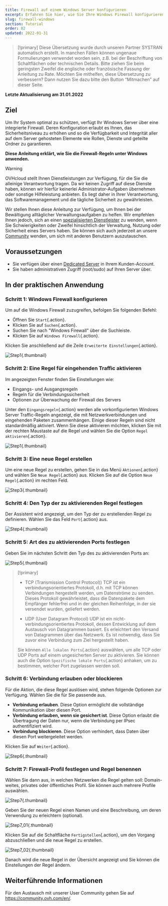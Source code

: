 ```yaml
---
title: Firewall auf einem Windows Server konfigurieren
excerpt: Erfahren Sie hier, wie Sie Ihre Windows Firewall konfigurieren
slug: firewall-windows
section: Tutorial
order: 02
updated: 2022-01-31
---
```


> [!primary]
> Diese Übersetzung wurde durch unseren Partner SYSTRAN automatisch erstellt. In manchen Fällen können ungenaue Formulierungen verwendet worden sein, z.B. bei der Beschriftung von Schaltflächen oder technischen Details. Bitte ziehen Sie beim geringsten Zweifel die englische oder französische Fassung der Anleitung zu Rate. Möchten Sie mithelfen, diese Übersetzung zu verbessern? Dann nutzen Sie dazu bitte den Button “Mitmachen” auf dieser Seite.
>

**Letzte Aktualisierung am 31.01.2022**

## Ziel

Um Ihr System optimal zu schützen, verfügt Ihr Windows Server über eine integrierte Firewall. Deren Konfiguration erlaubt es Ihnen, das Sicherheitsniveau zu erhöhen und so die Verfügbarkeit und Integrität aller auf dem Server gehosteten Elemente wie Rollen, Dienste und geteilte Ordner zu garantieren.

**Diese Anleitung erklärt, wie Sie die Firewall-Regeln unter Windows anwenden.**

> [!warning]
> OVHcloud stellt Ihnen Dienstleistungen zur Verfügung, für die Sie die alleinige Verantwortung tragen. Da wir keinen Zugriff auf diese Dienste haben, können wir hierfür keinerlei Administrator-Aufgaben übernehmen oder sonstige Hilfeleistung anbieten. Es liegt daher in Ihrer Verantwortung, das Softwaremanagement und die tägliche Sicherheit zu gewährleisten.
>
> Wir stellen Ihnen diese Anleitung zur Verfügung, um Ihnen bei der Bewältigung alltäglicher Verwaltungsaufgaben zu helfen. Wir empfehlen Ihnen jedoch, sich an einen [spezialisierten Dienstleister](https://partner.ovhcloud.com/de/directory/) zu wenden, wenn Sie Schwierigkeiten oder Zweifel hinsichtlich der Verwaltung, Nutzung oder Sicherheit eines Servers haben. Sie können sich auch jederzeit an unsere [Community](https://community.ovh.com/en/) wenden, um sich mit anderen Benutzern auszutauschen.
>


## Voraussetzungen

- Sie verfügen über einen [Dedicated Server](https://www.ovhcloud.com/de/bare-metal/) in Ihrem Kunden-Account.
- Sie haben administrativen Zugriff (root/sudo) auf Ihren Server über. 

## In der praktischen Anwendung

### Schritt 1: Windows Firewall konfigurieren

Um auf die Windows Firewall zuzugreifen, befolgen Sie folgenden Befehl:

- Öffnen Sie `Start`{.action}.
- Klicken Sie auf `Suchen`{.action}.
- Suchen Sie nach "Windows Firewall" über die Suchleiste.
- Klicken Sie auf `Windows Firewall`{.action}.

Klicken Sie anschließend auf die Zeile `Erweiterte Einstellungen`{.action}.

![Step1](images/step1.PNG){.thumbnail}

### Schritt 2: Eine Regel für eingehenden Traffic aktivieren

Im angezeigten Fenster finden Sie Einstellungen wie:

- Eingangs- und Ausgangsregeln
- Regeln für die Verbindungssicherheit
- Optionen zur Überwachung der Firewall des Servers

Unter den `Eingangsregeln`{.action} werden alle vorkonfigurierten Windows Server Traffic-Regeln angezeigt, die mit Netzwerkverbindungen und eingehenden Paketen zusammenhängen. Einige dieser Regeln sind nicht standardmäßig aktiviert. Wenn Sie diese aktivieren möchten, klicken Sie mit der rechten Maustaste auf die Regel und wählen Sie die Option `Regel aktivieren`{.action}.

![Step1](images/step2.PNG){.thumbnail}

### Schritt 3: Eine neue Regel erstellen 

Um eine neue Regel zu erstellen, gehen Sie in das Menü `Aktionen`{.action} und wählen Sie `Neue Regel`{.action} aus.
Klicken Sie auf die Option `Neue Regel`{.action} im rechten Feld.

![Step3](images/step3.PNG){.thumbnail}

### Schritt 4: Den Typ der zu aktivierenden Regel festlegen

Der Assistent wird angezeigt, um den Typ der zu erstellenden Regel zu definieren. Wählen Sie das Feld `Port`{.action} aus.

![Step4](images/step4.PNG){.thumbnail}

### Schritt 5: Art des zu aktivierenden Ports festlegen

Geben Sie im nächsten Schritt den Typ des zu aktivierenden Ports an:

![Step5](images/step5.PNG){.thumbnail}

> [!primary]
>
>- TCP (Transmission Control Protocol))
>TCP ist ein verbindungsorientiertes Protokoll, d.h. mit TCP können Verbindungen hergestellt werden, um Datenströme zu senden. Dieses Protokoll gewährleistet, dass die Datenpakete dem Empfänger fehlerfrei und in der gleichen Reihenfolge, in der sie versendet wurden, geliefert werden.
>
>- UDP (User Datagram Protocol)
>UDP ist ein nicht-verbindungsorientiertes Protokoll, dessen Entwicklung auf dem Austausch von Datagrammen basiert. Es erleichtert den Versand von Datagrammen über das Netzwerk. Es ist notwendig, dass Sie zuvor eine Verbindung zum Ziel hergestellt haben.
>
>Sie können `Alle lokalen Ports`{.action} auswählen, um alle TCP oder UDP Ports auf einem ungesicherten Server zu aktivieren. Sie können auch die Option `Spezifische lokale Ports`{.action} anhaken, um zu bestimmen, welcher Port zugelassen werden soll. 
>

### Schritt 6: Verbindung erlauben oder blockieren

Für die Aktion, die diese Regel auslösen wird, stehen folgende Optionen zur Verfügung. Wählen Sie die für Sie passende aus.

- **Verbindung erlauben**. Diese Option ermöglicht die vollständige Kommunikation über diesen Port.
- **Verbindung erlauben, wenn sie gesichert ist**. Diese Option erlaubt die Übertragung der Daten nur, wenn die Verbindung per IPsec authentifiziert wird.
- **Verbindung blockieren**. Diese Option verhindert, dass Daten über diesen Port weitergeleitet werden.

Klicken Sie auf `Weiter`{.action}. 

![Step6](images/step6.PNG){.thumbnail}

### Schritt 7: Firewall-Profil festlegen und Regel benennen 

Wählen Sie dann aus, in welchen Netzwerken die Regel gelten soll: Domain-weites, privates oder öffentliches Profil.
Sie können auch mehrere Profile auswählen.

![Step7](images/step7.PNG){.thumbnail}

Geben Sie der neuen Regel einen Namen und eine Beschreibung, um deren Verwendung zu erleichtern (optional).

![Step7_01](images/step7-01.PNG){.thumbnail}

Klicken Sie auf die Schaltfläche `Fertigstellen`{.action}, um den Vorgang abzuschließen und die neue Regel zu erstellen.

![Step7_02](images/step7_02.PNG){.thumbnail}

Danach wird die neue Regel in der Übersicht angezeigt und Sie können die Einstellungen der Regel ändern.

## Weiterführende Informationen

Für den Austausch mit unserer User Community gehen Sie auf <https://community.ovh.com/en/>.
